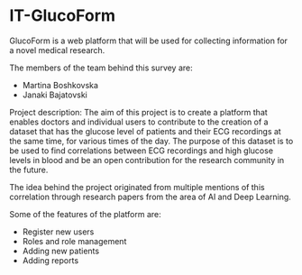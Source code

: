 # IT-GlucoForm

GlucoForm is a web platform that will be used for collecting information for a novel medical research.

The members of the team behind this survey are:
* Martina Boshkovska
* Janaki Bajatovski

Project description:
The aim of this project is to create a platform that enables doctors and individual users to contribute to the creation of a dataset that has the glucose level of patients and their ECG recordings at the same time, for various times of the day. The purpose of this dataset is to be used to find correlations between ECG recordings and high glucose levels in blood and be an open contribution for the research community in the future.

The idea behind the project originated from multiple mentions of this correlation through research papers from the area of AI and Deep Learning.

Some of the features of the platform are:
* Register new users
* Roles and role management
* Adding new patients
* Adding reports
